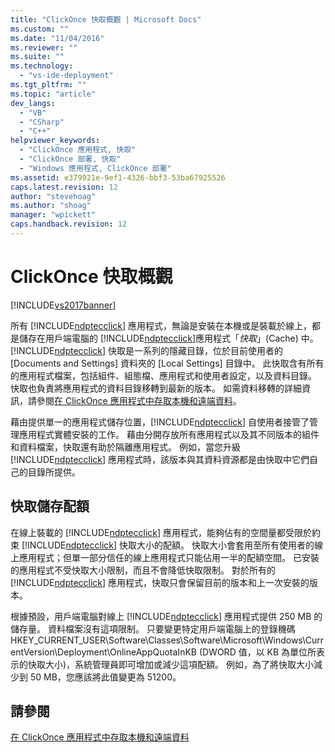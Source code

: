 ```yaml
---
title: "ClickOnce 快取概觀 | Microsoft Docs"
ms.custom: ""
ms.date: "11/04/2016"
ms.reviewer: ""
ms.suite: ""
ms.technology: 
  - "vs-ide-deployment"
ms.tgt_pltfrm: ""
ms.topic: "article"
dev_langs: 
  - "VB"
  - "CSharp"
  - "C++"
helpviewer_keywords: 
  - "ClickOnce 應用程式, 快取"
  - "ClickOnce 部署, 快取"
  - "Windows 應用程式, ClickOnce 部署"
ms.assetid: e379921e-9ef1-4326-bbf3-53ba67925526
caps.latest.revision: 12
author: "stevehoag"
ms.author: "shoag"
manager: "wpickett"
caps.handback.revision: 12
---
```

# ClickOnce 快取概觀
[!INCLUDE[vs2017banner](../code-quality/includes/vs2017banner.md)]

所有 [!INCLUDE[ndptecclick](../deployment/includes/ndptecclick_md.md)] 應用程式，無論是安裝在本機或是裝載於線上，都是儲存在用戶端電腦的 [!INCLUDE[ndptecclick](../deployment/includes/ndptecclick_md.md)]應用程式「*快取*」\(Cache\) 中。  [!INCLUDE[ndptecclick](../deployment/includes/ndptecclick_md.md)] 快取是一系列的隱藏目錄，位於目前使用者的 \[Documents and Settings\] 資料夾的 \[Local Settings\] 目錄中。  此快取含有所有的應用程式檔案，包括組件、組態檔、應用程式和使用者設定，以及資料目錄。  快取也負責將應用程式的資料目錄移轉到最新的版本。  如需資料移轉的詳細資訊，請參閱[在 ClickOnce 應用程式中存取本機和遠端資料](../deployment/accessing-local-and-remote-data-in-clickonce-applications.md)。  
  
 藉由提供單一的應用程式儲存位置，[!INCLUDE[ndptecclick](../deployment/includes/ndptecclick_md.md)] 自使用者接管了管理應用程式實體安裝的工作。  藉由分開存放所有應用程式以及其不同版本的組件和資料檔案，快取還有助於隔離應用程式。  例如，當您升級 [!INCLUDE[ndptecclick](../deployment/includes/ndptecclick_md.md)] 應用程式時，該版本與其資料資源都是由快取中它們自己的目錄所提供。  
  
## 快取儲存配額  
 在線上裝載的 [!INCLUDE[ndptecclick](../deployment/includes/ndptecclick_md.md)] 應用程式，能夠佔有的空間量都受限於約束 [!INCLUDE[ndptecclick](../deployment/includes/ndptecclick_md.md)] 快取大小的配額。  快取大小會套用至所有使用者的線上應用程式；但單一部分信任的線上應用程式只能佔用一半的配額空間。  已安裝的應用程式不受快取大小限制，而且不會降低快取限制。  對於所有的 [!INCLUDE[ndptecclick](../deployment/includes/ndptecclick_md.md)] 應用程式，快取只會保留目前的版本和上一次安裝的版本。  
  
 根據預設，用戶端電腦對線上 [!INCLUDE[ndptecclick](../deployment/includes/ndptecclick_md.md)] 應用程式提供 250 MB 的儲存量。  資料檔案沒有這項限制。  只要變更特定用戶端電腦上的登錄機碼 HKEY\_CURRENT\_USER\\Software\\Classes\\Software\\Microsoft\\Windows\\CurrentVersion\\Deployment\\OnlineAppQuotaInKB \(DWORD 值，以 KB 為單位所表示的快取大小\)，系統管理員即可增加或減少這項配額。  例如，為了將快取大小減少到 50 MB，您應該將此值變更為 51200。  
  
## 請參閱  
 [在 ClickOnce 應用程式中存取本機和遠端資料](../deployment/accessing-local-and-remote-data-in-clickonce-applications.md)